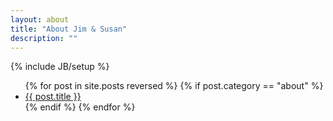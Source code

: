 ```yaml
---
layout: about
title: "About Jim & Susan"
description: ""
---
```

{% include JB/setup %}



<ul>
  {% for post in site.posts reversed  %}
  {% if post.category == "about" %}
    <li>
      <a href="{{base_path}}{{post.url}}">{{ post.title }}</a>
    </li>
  {% endif %}
  {% endfor %}
</ul>
